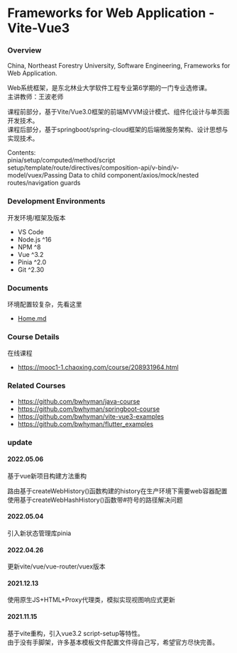# Frameworks for Web Application - Vite-Vue3

### Overview

China, Northeast Forestry University, Software Engineering, Frameworks for Web Application.

Web系统框架，是东北林业大学软件工程专业第6学期的一门专业选修课。  
主讲教师：王波老师

课程前部分，基于Vite/Vue3.0框架的前端MVVM设计模式、组件化设计与单页面开发技术。  
课程后部分，基于springboot/spring-cloud框架的后端微服务架构、设计思想与实现技术。  

Contents:  
pinia/setup/computed/method/script setup/template/route/directives/composition-api/v-bind/v-model/vuex/Passing Data to child component/axios/mock/nested routes/navigation guards

### Development Environments

开发环境/框架及版本

- VS Code
- Node.js ^16
- NPM ^8
- Vue ^3.2
- Pinia ^2.0
- Git ^2.30

### Documents
环境配置较复杂，先看这里

 - [Home.md](Home.md)

### Course Details

在线课程

- https://mooc1-1.chaoxing.com/course/208931964.html

### Related Courses  

- https://github.com/bwhyman/java-course
- https://github.com/bwhyman/springboot-course
- https://github.com/bwhyman/vite-vue3-examples
- https://github.com/bwhyman/flutter_examples

### update 
#### 2022.05.06
基于vue新项目构建方法重构  

路由基于createWebHistory()函数构建的history在生产环境下需要web容器配置  
使用基于createWebHashHistory()函数带#符号的路径解决问题  

#### 2022.05.04
引入新状态管理库pinia

#### 2022.04.26
更新vite/vue/vue-router/vuex版本

#### 2021.12.13
使用原生JS+HTML+Proxy代理类，模拟实现视图响应式更新  

#### 2021.11.15
基于vite重构，引入vue3.2 script-setup等特性。  
由于没有手脚架，许多基本模板文件配置文件得自己写，希望官方尽快完善。